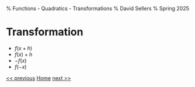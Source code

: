 % Functions - Quadratics - Transformations
% David Sellers
% Spring 2025

# Transformation

- $f(x+h)$
- $f(x) + h$
- $-f(x)$
- $f(-x)$

[<< previous](./day2.html) [Home](../index.html) [next >>](./day3.html)
